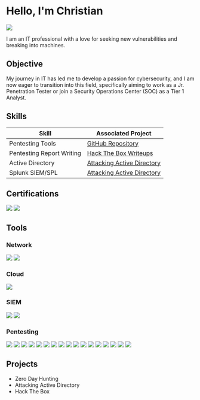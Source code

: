 # Hello, I'm Christian
<a href="https://linkedin.com/in/christian-j-cho"><img src="https://img.shields.io/badge/-LinkedIn-0072b1?&style=for-the-badge&logo=linkedin&logoColor=white" /></a>


I am an IT professional with a love for seeking new vulnerabilities and breaking into machines.

## Objective

My journey in IT has led me to develop a passion for cybersecurity, and I am now eager to transition into this field, specifically aiming to work as a Jr. Penetration Tester or join a Security Operations Center (SOC) as a Tier 1 Analyst.

## Skills

| Skill                                         | Associated Project         |
|-----------------------------------------------|----------------------------|
| Pentesting Tools                              | <a href="https://github.com/c2dragon/Pentesting">GitHub Repository</a>|
| Pentesting Report Writing                     | <a href="https://c2dragon.github.io/categories/htb/">Hack The Box Writeups</a>|
| Active Directory                              | <a href="https://c2dragon.github.io/categories/attacking-active-directory/">Attacking Active Directory</a>|
| Splunk SIEM/SPL                               | <a href="https://c2dragon.github.io/categories/attacking-active-directory/">Attacking Active Directory</a>|

## Certifications

<div>
<img src="https://img.shields.io/badge/-OSCP-784099?style=for-the-badge&logoColor=white" />
<img src="https://img.shields.io/badge/-Security%2B-FF0000?&style=for-the-badge&logo=CompTIA&logoColor=white" />

## Tools

### Network
<div>
    <img src="https://img.shields.io/badge/-Wireshark-1679A7?&style=for-the-badge&logo=Wireshark&logoColor=white" />
    <img src="https://img.shields.io/badge/-Zeek-777BB4?&style=for-the-badge&logo=Zeek&logoColor=white" />
</div>

### Cloud
<div>
    <img src="https://img.shields.io/badge/-AWS-232F3E?style=for-the-badge&logo=amazonaws&logoColor=white" />
</div>

### SIEM
<div>
    <img src="https://img.shields.io/badge/-Splunk-000000?&style=for-the-badge&logo=Splunk&logoColor=white" />
    <img src="https://img.shields.io/badge/-Elastic-005571?&style=for-the-badge&logo=Elastic&logoColor=white" />
</div>

### Pentesting
<div>
    <img src="https://img.shields.io/badge/-nmap-005571?style=for-the-badge&logo=nmap&logoColor=white" />
    <img src="https://img.shields.io/badge/-BloodHound-005571?style=for-the-badge&logo=BloodHound&logoColor=white" />
    <img src="https://img.shields.io/badge/-Hashcat-005571?style=for-the-badge&logo=hashcat&logoColor=white" />
    <img src="https://img.shields.io/badge/-NetExec-005571?style=for-the-badge&logo=NetExec&logoColor=white" />
    <img src="https://img.shields.io/badge/-Mimikatz-005571?style=for-the-badge&logo=Mimikatz&logoColor=white" />
    <img src="https://img.shields.io/badge/-SQLMap-005571?style=for-the-badge&logo=sqlmap&logoColor=white" />
    <img src="https://img.shields.io/badge/-John_the_Ripper-005571?style=for-the-badge&logo=John-the-Ripper&logoColor=white" />
    <img src="https://img.shields.io/badge/-Metasploit-005571?style=for-the-badge&logo=Metasploit&logoColor=white" />
    <img src="https://img.shields.io/badge/-Hydra-005571?style=for-the-badge&logo=Hydra&logoColor=white" />
    <img src="https://img.shields.io/badge/-Nessus-005571?style=for-the-badge&logo=Nessus&logoColor=white" />
    <img src="https://img.shields.io/badge/-Chisel-005571?style=for-the-badge&logo=Chisel&logoColor=white" />
    <img src="https://img.shields.io/badge/-Responder-005571?style=for-the-badge&logo=Responder&logoColor=white" />
    <img src="https://img.shields.io/badge/-Gobuster-005571?style=for-the-badge&logo=Gobuster&logoColor=white" />
    <img src="https://img.shields.io/badge/-Nikto-005571?style=for-the-badge&logo=Nikto&logoColor=white" />
    <img src="https://img.shields.io/badge/-BurpSuite-005571?style=for-the-badge&logo=BurpSuite&logoColor=white" />
    <img src="https://img.shields.io/badge/-Rubeus-005571?style=for-the-badge&logo=Rubeus&logoColor=white" />
    <img src="https://img.shields.io/badge/-msfvenom-005571?style=for-the-badge&logo=msfvenom&logoColor=white" />
</div>

## Projects

- Zero Day Hunting
- Attacking Active Directory
- Hack The Box
